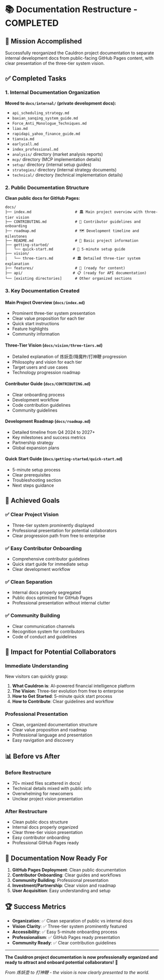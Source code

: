 # 📚 Documentation Restructure - COMPLETED

## 🎯 Mission Accomplished

Successfully reorganized the Cauldron project documentation to separate internal development docs from public-facing GitHub Pages content, with clear presentation of the three-tier system vision.

## ✅ Completed Tasks

### 1. Internal Documentation Organization
**Moved to `docs/internal/` (private development docs):**
- `api_scheduling_strategy.md`
- `baxian_sanqing_system_guide.md`
- `Force_Anti_Monologue_Techniques.md`
- `liao.md`
- `rapidapi_yahoo_finance_guide.md`
- `tianxia.md`
- `earlycall.md`
- `index_professional.md`
- `analysis/` directory (market analysis reports)
- `mcp/` directory (MCP implementation details)
- `setup/` directory (internal setup guides)
- `strategies/` directory (internal strategy documents)
- `technical/` directory (technical implementation details)

### 2. Public Documentation Structure
**Clean public docs for GitHub Pages:**

```
docs/
├── index.md                    # 🏛️ Main project overview with three-tier vision
├── CONTRIBUTING.md             # 🤝 Contributor guidelines and onboarding
├── roadmap.md                  # 🗺️ Development timeline and milestones
├── README.md                   # 📖 Basic project information
├── getting-started/
│   └── quick-start.md         # 🚀 5-minute setup guide
├── vision/
│   └── three-tiers.md         # 🏛️ Detailed three-tier system explanation
├── features/                   # 🌟 (ready for content)
├── api/                       # 📋 (ready for API documentation)
└── [existing directories]      # Other organized sections
```

### 3. Key Documentation Created

#### Main Project Overview (`docs/index.md`)
- Prominent three-tier system presentation
- Clear value proposition for each tier
- Quick start instructions
- Feature highlights
- Community information

#### Three-Tier Vision (`docs/vision/three-tiers.md`)
- Detailed explanation of 炼妖壶/降魔杵/打神鞭 progression
- Philosophy and vision for each tier
- Target users and use cases
- Technology progression roadmap

#### Contributor Guide (`docs/CONTRIBUTING.md`)
- Clear onboarding process
- Development workflow
- Code contribution guidelines
- Community guidelines

#### Development Roadmap (`docs/roadmap.md`)
- Detailed timeline from Q4 2024 to 2027+
- Key milestones and success metrics
- Partnership strategy
- Global expansion plans

#### Quick Start Guide (`docs/getting-started/quick-start.md`)
- 5-minute setup process
- Clear prerequisites
- Troubleshooting section
- Next steps guidance

## 🎯 Achieved Goals

### ✅ Clear Project Vision
- Three-tier system prominently displayed
- Professional presentation for potential collaborators
- Clear progression path from free to enterprise

### ✅ Easy Contributor Onboarding
- Comprehensive contributor guidelines
- Quick start guide for immediate setup
- Clear development workflow

### ✅ Clean Separation
- Internal docs properly segregated
- Public docs optimized for GitHub Pages
- Professional presentation without internal clutter

### ✅ Community Building
- Clear communication channels
- Recognition system for contributors
- Code of conduct and guidelines

## 🚀 Impact for Potential Collaborators

### Immediate Understanding
New visitors can quickly grasp:
1. **What Cauldron is**: AI-powered financial intelligence platform
2. **The Vision**: Three-tier evolution from free to enterprise
3. **How to Get Started**: 5-minute quick start process
4. **How to Contribute**: Clear guidelines and workflow

### Professional Presentation
- Clean, organized documentation structure
- Clear value proposition and roadmap
- Professional language and presentation
- Easy navigation and discovery

## 📊 Before vs After

### Before Restructure
- 70+ mixed files scattered in docs/
- Technical details mixed with public info
- Overwhelming for newcomers
- Unclear project vision presentation

### After Restructure
- Clean public docs structure
- Internal docs properly organized
- Clear three-tier vision presentation
- Easy contributor onboarding
- Professional GitHub Pages ready

## 🎉 Documentation Now Ready For

1. **GitHub Pages Deployment**: Clean public documentation
2. **Contributor Onboarding**: Clear guides and workflows
3. **Community Building**: Professional presentation
4. **Investment/Partnership**: Clear vision and roadmap
5. **User Acquisition**: Easy understanding and setup

## 🏆 Success Metrics

- **Organization**: ✅ Clean separation of public vs internal docs
- **Vision Clarity**: ✅ Three-tier system prominently featured
- **Accessibility**: ✅ Easy 5-minute onboarding process
- **Professionalism**: ✅ GitHub Pages ready presentation
- **Community Ready**: ✅ Clear contribution guidelines

---

**The Cauldron project documentation is now professionally organized and ready to attract and onboard potential collaborators!** 🎉

*From 炼妖壶 to 打神鞭 - the vision is now clearly presented to the world.*
